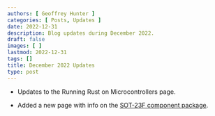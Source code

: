 ```yaml
---
authors: [ Geoffrey Hunter ]
categories: [ Posts, Updates ]
date: 2022-12-31
description: Blog updates during December 2022.
draft: false
images: [ ]
lastmod: 2022-12-31
tags: []
title: December 2022 Updates
type: post
---
```


* Updates to the Running Rust on Microcontrollers page.

* Added a new page with info on the [SOT-23F component package](/pcb-design/component-packages/sot-23f-component-package/).

